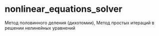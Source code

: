 # nonlinear_equations_solver
Метод половинного деления (дихотомии), Метод простых итераций в решении нелинейных уравнений
